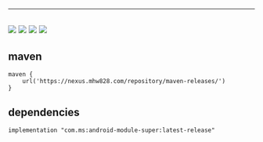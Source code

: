 
-----
![](https://img.shields.io/badge/platform-android-blue.svg)
![](http://img.shields.io/badge/minSdkVersion-14-blue)
![](https://img.shields.io/badge/compileSdkVersion-30-blue.svg)
![](https://img.shields.io/badge/version-latest--release-blue)
-----


## maven

    maven {
        url('https://nexus.mhw828.com/repository/maven-releases/')
    }
        
        
## dependencies

    implementation "com.ms:android-module-super:latest-release"